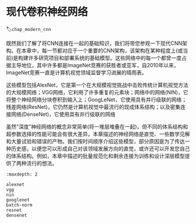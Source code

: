 # 现代卷积神经网络
:label:`chap_modern_cnn`

既然我们了解了将CNN连接在一起的基础知识，我们将带您参观一下现代CNN架构。在本章中，每一节都对应于一个重要的CNN架构，该架构在某种程度上(或当前)是构建许多研究项目和部署系统的基础模型。这些网络中的每一个都曾一度占据主导地位，其中许多都是ImageNet竞赛的获胜者或亚军，自2010年以来，ImageNet竞赛一直是计算机视觉领域监督学习进展的晴雨表。

这些模型包括AlexNet，它是第一个在大规模视觉挑战中击败传统计算机视觉方法的大规模网络；VGG网络，它利用了许多重复的元素块；网络中的网络(NIN)，它将整个神经网络分块卷积到输入上；GoogLeNet，它使用具有并行级联的网络；残差网络(ResNet)，它仍然是计算机视觉中最流行的现成体系结构；以及密集连接网络(DenseNet)，它使用具有并行级联的网络

虽然“深度”神经网络的概念非常简单(将一堆层堆叠在一起)，但不同的体系结构和超参数选择的性能可能会有很大差异。本章描述的神经网络是直觉、一些数学见解和大量试验和错误的产物。我们按时间顺序介绍这些模型，部分原因是为了传达一种历史感，以便您可以形成自己对该领域发展方向的直觉，或许还可以开发您自己的体系结构。例如，本章中描述的批量规范化和剩余连接为训练和设计深层模型提供了两种流行的想法。

```toc
:maxdepth: 2

alexnet
vgg
nin
googlenet
batch-norm
resnet
densenet
```
